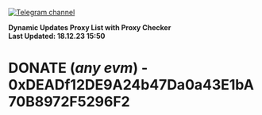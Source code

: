 [![Telegram channel](https://img.shields.io/endpoint?url=https://runkit.io/damiankrawczyk/telegram-badge/branches/master?url=https://t.me/n4z4v0d)](https://t.me/n4z4v0d) 

**Dynamic Updates Proxy List with Proxy Checker**  
**Last Updated: 18.12.23 15:50**

# DONATE (_any evm_) - 0xDEADf12DE9A24b47Da0a43E1bA70B8972F5296F2
